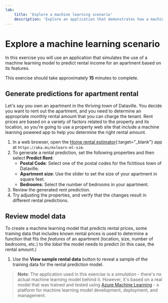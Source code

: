 ```yaml
---
lab:
    title: 'Explore a machine learning scenario'
    description: 'Explore an application that demonstrates how a machine learning model can help you determine appropriate rental pricing for an apartment.'
---
```


# Explore a machine learning scenario

In this exercise you will use an application that simulates the use of a machine learning model to predict rental income for an apartment based on its features.

This exercise should take approximately **15** minutes to complete.

## Generate predictions for apartment rental

Let's say you own an apartment in the thriving town of Dataville. You decide you want to rent out the apartment, and you need to determine an appropriate monthly rental amount that you can charge the tenant. Rent prices are based on a variety of factors related to the property and its location, so you're going to use a property web site that include a machine learning powered app to help you determine the right rental amount.

1. In a web browser, open the [Home rental estimator](https://aka.ms/mslearn-ml-sim){:target="_blank"} app at `https://aka.ms/mslearn-ml-sim`.
1. To generate a rental prediction, set the following properties and then select **Predict Rent**:
    - **Postal Code**: Select one of the postal codes for the fictitious town of Dataville.
    - **Apartment size**: Use the slider to set the size of your apartment in square feet.
    - **Bedrooms**: Select the number of bedrooms in your apartment.
1. Review the generated rent prediction.
1. Try adjusting the properties, and verify that the changes result in different rental predictions.

## Review model data

To create a machine learning model that predicts rental prices, some training data that includes known rental prices is used to determine a function that fits the *features* of an apartment (location, size, number of bedrooms, etc.) to the *label* the model needs to predict (in this case, the rental amount.)

1. Use the **View sample rental data** button to reveal a sample of the training data for the rental prediction model.

> **Note**: The application used in this exercise is a *simulation* - there's no actual machine learning model behind it. However, it's based on a real model that was trained and tested using [Azure Machine Learning](https://azure.microsoft.com/products/machine-learning/) - a platform for machine learning model development, deployment, and management.
